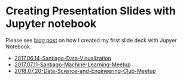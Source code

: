 # Creating Presentation Slides with Jupyter notebook

Please see [blog post](http://echorand.me/presentation-slides-with-jupyter-notebook.html#.V19WnWJ96V4) on how I created my first slide deck with Jupyer Notebook.

- [2017.06.14-Santiago-Data-Visualization](2017.06.14-Santiago-Data-Visualization/)
- [2017.07.11-Santiago-Machine-Learning-Meetup](2017.07.11-Santiago-Machine-Learning-Meetup/)
- [2018.07.20-Data-Science-and-Engineering-Club-Meetup](2018.07.20-Data-Science-and-Engineering-Club-Meetup/)
